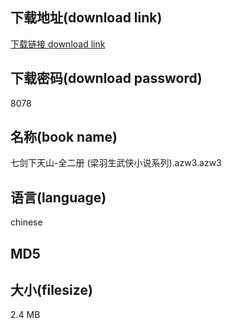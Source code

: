 ## 下载地址(download link)
[下载链接 download link](https://voluble-croquembouche-d321dc.netlify.app/?s=%E4%B8%83%E5%89%91%E4%B8%8B%E5%A4%A9%E5%B1%B1-%E5%85%A8%E4%BA%8C%E5%86%8C+%28%E6%A2%81%E7%BE%BD%E7%94%9F%E6%AD%A6%E4%BE%A0%E5%B0%8F%E8%AF%B4%E7%B3%BB%E5%88%97%29.azw3)

## 下载密码(download password)
8078

## 名称(book name)
七剑下天山-全二册 (梁羽生武侠小说系列).azw3.azw3

## 语言(language)
chinese

## MD5


## 大小(filesize)
2.4 MB
